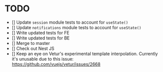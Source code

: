 # TODO

- [] Update `session` module tests to account for `useState()`
- [] Update `notifications` module tests to account for `useState()`
- [] Write updated tests for FE
- [] Write updated tests for BE
- [] Merge to master
- [] Check out Nest JS
- [] Keep an eye on Vetur's experimental template interpolation. Currently it's unusable due to this issue: https://github.com/vuejs/vetur/issues/2668